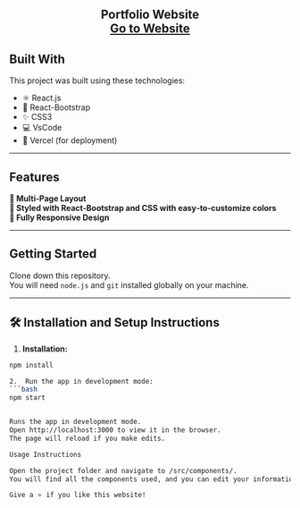 <h2 align="center">
  Portfolio Website<br/>
  <a href="[https://your-deployment-link.com](https://portfolio-cyan-xi-69.vercel.app/" target="_blank">Go to Website</a>
</h2>

## Built With

This project was built using these technologies:

- ⚛️ React.js  
- 🎨 React-Bootstrap  
- ✨ CSS3  
- 💻 VsCode  
- 🚀 Vercel (for deployment)

---

## Features

**📖 Multi‑Page Layout**  
**🎨 Styled with React‑Bootstrap and CSS with easy‑to‑customize colors**  
**📱 Fully Responsive Design**

---

## Getting Started

Clone down this repository.  
You will need `node.js` and `git` installed globally on your machine.

---

## 🛠 Installation and Setup Instructions

1. **Installation:**  
```bash
npm install

2.	Run the app in development mode:
```bash
npm start


Runs the app in development mode.
Open http://localhost:3000 to view it in the browser.
The page will reload if you make edits.

Usage Instructions

Open the project folder and navigate to /src/components/.
You will find all the components used, and you can edit your information accordingly (such as your bio, social links, and images).

Give a ⭐ if you like this website!

